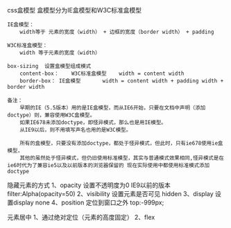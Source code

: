 css盒模型
	盒模型分为IE盒模型和W3C标准盒模型

	IE盒模型：
		width等于 元素的宽度（width） + 边框的宽度（border width） + padding
		
	W3C标准盒模型：
		width 等于元素的宽度（width）

	box-sizing  设置盒模型组成模式
		content-box：	W3C标准盒模型	width = content width
		border-box：	IE盒模型		width = content width + padding width + border width

	备注：
		早期的IE（5.5版本）用的是IE盒模型，而从IE6开始，只要在文档中声明（添加doctype）则，兼容使用W3C盒模型。
		如果IE678未添加doctype，即怪异模式，那么也是用IE模型。
		从IE9以后，则不用填写声名也用的是W3C模型。

		所有的盒模型，只要没有添加doctype，都处于怪异模式，但此时，只有ie678使用ie盒模型，
		其他的虽然处于怪异模式，但仍旧使用标准模型，其实与普通模式效果相同,怪异模式是在ie6时代为了兼容ie5以及以前版本的浏览器保留的 现在实际使用中都使用标准模式添加doctype


隐藏元素的方式
	1、opacity  	设置不透明度为0   IE9以前的版本   filter:Alpha(opacity=50)
	2、visibility 	设置元素是否可见   hidden
	3、display  	设置display none
	4、position  	定位到窗口之外   top:-999px;



元素居中
	1、通过绝对定位（元素的高度固定）
	2、flex